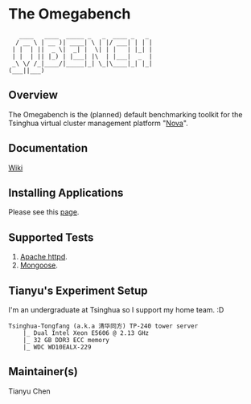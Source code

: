 # The Omegabench

```
   ____   ____  _____ _   _  ____ _   _
  / __ \ | __ )| ____| \ | |/ ___| | | |
 | |  | ||  _ \|  _| |  \| | |   | |_| |
 | |  | || |_) | |___| |\  | |___|  _  |
 _\ \/ /_|____/|_____|_| \_|\____|_| |_|
(___||___)

```

## Overview

The Omegabench is the (planned) default benchmarking toolkit for the Tsinghua virtual cluster management platform "[Nova](https://github.com/nova-dev-team/nova)".

## Documentation

[Wiki](../../wiki)

## Installing Applications

Please see this [page](../../wiki/Installing-benchmark-applications-using-scripts).

## Supported Tests

1. [Apache httpd](http://httpd.apache.org/).
2. [Mongoose](https://www.cesanta.com/products/mongoose).

## Tianyu's Experiment Setup

I'm an undergraduate at Tsinghua so I support my home team. :D

```
Tsinghua-Tongfang (a.k.a 清华同方) TP-240 tower server
    |_ Dual Intel Xeon E5606 @ 2.13 GHz
    |_ 32 GB DDR3 ECC memory
    |_ WDC WD10EALX-229
```

## Maintainer(s)

Tianyu Chen
